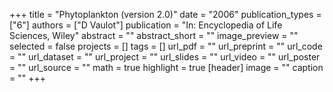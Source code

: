 +++
title = "Phytoplankton (version 2.0)"
date = "2006"
publication_types = ["6"]
authors = ["D Vaulot"]
publication = "In: Encyclopedia of Life Sciences, Wiley"
abstract = ""
abstract_short = ""
image_preview = ""
selected = false
projects = []
tags = []
url_pdf = ""
url_preprint = ""
url_code = ""
url_dataset = ""
url_project = ""
url_slides = ""
url_video = ""
url_poster = ""
url_source = ""
math = true
highlight = true
[header]
image = ""
caption = ""
+++
